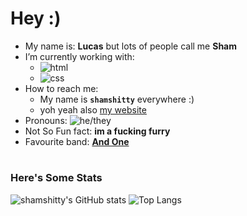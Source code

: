 # **Hey :)**

- My name is: **Lucas** but lots of people call me **Sham**
- I’m currently working with:
    * ![html](https://img.shields.io/badge/-HTML-0d0d0d?&logo=HTML5)
    * ![css](https://img.shields.io/badge/-CSS-0d0d0d?&logo=CSS3&logoColor=blue)
- How to reach me:
    * My name is **`shamshitty`** everywhere :)
    * yoh yeah also [my website](https://shamshitty.xyz)
- Pronouns: ![he/they](https://img.shields.io/badge/-he%2Fthey-00aa00)
- Not So Fun fact: **im a fucking furry**
- Favourite band: [**And One**](https://open.spotify.com/artist/6OAueBADydAjR5lP5NqTvv)

#

### **Here's Some Stats**

![shamshitty's GitHub stats](https://github-readme-stats.vercel.app/api?username=shamshitty&show_icons=true&theme=dark)
![Top Langs](https://github-readme-stats.vercel.app/api/top-langs/?username=shamshitty&layout=compact&theme=dark)
